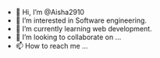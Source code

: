 - 👋 Hi, I’m @Aisha2910
- 👀 I’m interested in Software engineering.
- 🌱 I’m currently learning web development.
- 💞️ I’m looking to collaborate on ...
- 📫 How to reach me ...

<!---
Aisha2910/Aisha2910 is a ✨ special ✨ repository because its `README.md` (this file) appears on your GitHub profile.
You can click the Preview link to take a look at your changes.
--->
